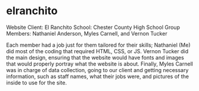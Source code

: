# elranchito


Website Client: El Ranchito
School: Chester County High School
Group Members: Nathaniel Anderson, Myles Carnell, and Vernon Tucker

Each member had a job just for them tailored for their skills; Nathaniel (Me) did most of the coding that required HTML, CSS, or JS. 
Vernon Tucker did the main design, ensuring that the website would have fonts and images that would properly portray what the website is about. 
Finally, Myles Carnell was in charge of data collection, going to our client and getting necessary information, such as staff names, what their jobs were, and pictures of the inside to use for the site.
